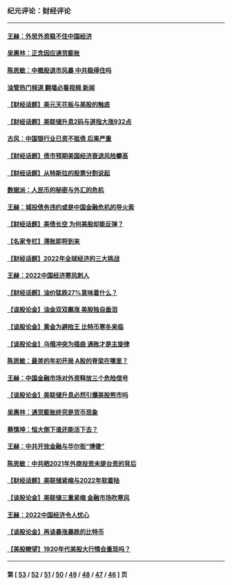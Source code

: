 ### 纪元评论：财经评论
---
#### [王赫：外贸外资稳不住中国经济](../../pages/nsc1026/n13753933.md?06170330) 
#### [吴惠林：正念因应通货膨胀](../../pages/nsc1026/n13750350.md?06170330) 
#### [陈思敏：中概股退市风暴 中共稳得住吗](../../pages/nsc1026/n13738978.md?06170330) 
#### [油管热门频道 翻墙必看视频 新闻](ok?06170330)
#### [【财经话题】美元天花板与美股的触底](../../pages/nsc1026/n13736495.md?06170330) 
#### [【财经话题】美联储升息2码与道指大涨932点](../../pages/nsc1026/n13727377.md?06170330) 
#### [古风：中国银行业已资不抵债 后果严重](../../pages/nsc1026/n13726111.md?06170330) 
#### [【财经话题】债市预期美国经济衰退风险攀高](../../pages/nsc1026/n13698043.md?06170330) 
#### [【财经话题】从特斯拉的股票分割说起](../../pages/nsc1026/n13679733.md?06170330) 
#### [数据派：人民币的秘密与外汇的危机](../../pages/nsc1026/n13667092.md?06170330) 
#### [王赫：城投债务违约或是中国金融危机的导火索](../../pages/nsc1026/n13665322.md?06170330) 
#### [【财经话题】美债长空 为何美股却能反弹？](../../pages/nsc1026/n13665895.md?06170330) 
#### [【名家专栏】滞胀即将到来](../../pages/nsc1026/n13658171.md?06170330) 
#### [【财经话题】2022年全球经济的三大挑战](../../pages/nsc1026/n13654423.md?06170330) 
#### [王赫：2022中国经济寒风刺人](../../pages/nsc1026/n13651403.md?06170330) 
#### [【财经话题】油价猛跌27%意味着什么？](../../pages/nsc1026/n13648767.md?06170330) 
#### [【谈股论金】油金双双飙涨 美股独自垂泪](../../pages/nsc1026/n13631742.md?06170330) 
#### [【谈股论金】黄金为避险王 比特币寒冬来临](../../pages/nsc1026/n13600406.md?06170330) 
#### [【谈股论金】乌俄冲突为插曲 通胀才是主旋律](../../pages/nsc1026/n13576797.md?06170330) 
#### [陈思敏：最差的年初开局 A股的脊梁在哪里？](../../pages/nsc1026/n13558359.md?06170330) 
#### [王赫：中国金融市场对外资释放三个危险信号](../../pages/nsc1026/n13546389.md?06170330) 
#### [【谈股论金】美联储升息必然引爆美股熊市吗](../../pages/nsc1026/n13519194.md?06170330) 
#### [吴惠林：通货膨胀终究是货币现象](../../pages/nsc1026/n13512979.md?06170330) 
#### [蔡慎坤：恒大倒下谁还能活下去？](../../pages/nsc1026/n13501831.md?06170330) 
#### [王赫：中共开放金融与华尔街“博傻”](../../pages/nsc1026/n13501138.md?06170330) 
#### [陈思敏：中共晒2021年外商投资未提台资的背后](../../pages/nsc1026/n13501057.md?06170330) 
#### [【财经话题】美联储紧缩与2022年软着陆](../../pages/nsc1026/n13498354.md?06170330) 
#### [【谈股论金】美联储三重紧缩 金融市场吹寒风](../../pages/nsc1026/n13487202.md?06170330) 
#### [王赫：2022中国经济令人忧心](../../pages/nsc1026/n13480433.md?06170330) 
#### [【谈股论金】再谈暴涨暴跌的比特币](../../pages/nsc1026/n13428036.md?06170330) 
#### [【美股瞭望】1920年代美股大行情会重现吗？](../../pages/nsc1026/n13425425.md?06170330) 

---
#### 第 [ [53](./53.md?06170330) / [52](./52.md?06170330) / [51](./51.md?06170330) / [50](./50.md?06170330) / [49](./49.md?06170330) / [48](./48.md?06170330) / [47](./47.md?06170330) / [46](./46.md?06170330) ] 页
